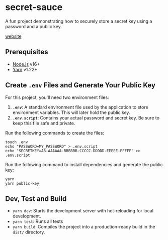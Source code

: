 # secret-sauce

A fun project demonstrating how to securely store a secret key using a password and a public key.

[website](https://pedrobern.github.io/secret-sauce/)

## Prerequisites

- [Node.js](https://nodejs.org/) v16+
- [Yarn](https://yarnpkg.com/) v1.22+

## Create `.env` Files and Generate Your Public Key

For this project, you'll need two environment files:

1. **`.env`**: A standard environment file used by the application to store environment variables. This will later hold the public key.
2. **`.env.script`**: Contains your actual password and secret key. Be sure to keep this file safe and private.

Run the following commands to create the files:

```
touch .env
echo "PASSWORD=MY_PASSWORD" > .env.script
echo "SECRETKEY=A3-AAAAAA-BBBBBB-CCCCC-DDDDD-EEEEE-FFFFF" >> .env.script
```

Run the following command to install dependencies and generate the public key:

```
yarn
yarn public-key
```

## Dev, Test and Build

- `yarn dev`: Starts the development server with hot-reloading for local development.
- `yarn test`: Runs all tests
- `yarn build`: Compiles the project into a production-ready build in the `dist/` directory.
